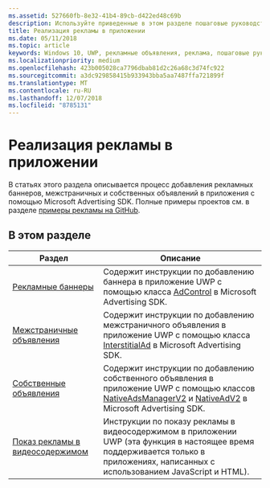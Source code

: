 ```yaml
---
ms.assetid: 527660fb-8e32-41b4-89cb-d422ed48c69b
description: Используйте приведенные в этом разделе пошаговые руководства, чтобы узнать, как добавлять рекламные баннеры, межстраничные и собственные объявления в приложения с помощью Microsoft Advertising SDK.
title: Реализация рекламы в приложении
ms.date: 05/11/2018
ms.topic: article
keywords: Windows 10, UWP, рекламные объявления, реклама, пошаговые руководства
ms.localizationpriority: medium
ms.openlocfilehash: 423b005028ca7796dbab81d2c26a68c3d74fc922
ms.sourcegitcommit: a3dc929858415b933943bba5aa7487ffa721899f
ms.translationtype: MT
ms.contentlocale: ru-RU
ms.lasthandoff: 12/07/2018
ms.locfileid: "8785131"
---
```

# <a name="implement-ads-in-your-app"></a>Реализация рекламы в приложении

В статьях этого раздела описывается процесс добавления рекламных баннеров, межстраничных и собственных объявлений в приложения с помощью Microsoft Advertising SDK. Полные примеры проектов см. в разделе [примеры рекламы на GitHub](http://aka.ms/githubads).

## <a name="in-this-section"></a>В этом разделе

|  Раздел    | Описание |               
|----------|-------|
| [Рекламные баннеры](banner-ads.md)     | Содержит инструкции по добавлению баннера в приложение UWP с помощью класса [AdControl](https://docs.microsoft.com/uwp/api/microsoft.advertising.winrt.ui.adcontrol) в Microsoft Advertising SDK.        |
| [Межстраничные объявления](interstitial-ads.md)    | Содержит инструкции по добавлению межстраничного объявления в приложение UWP с помощью класса [InterstitialAd](https://docs.microsoft.com/uwp/api/microsoft.advertising.winrt.ui.interstitialad) в Microsoft Advertising SDK.       |
| [Собственные объявления](native-ads.md)       | Содержит инструкции по добавлению собственного объявления в приложение UWP с помощью классов [NativeAdsManagerV2](https://docs.microsoft.com/uwp/api/microsoft.advertising.winrt.ui.nativeadsmanagerv2) и [NativeAdV2](https://docs.microsoft.com/uwp/api/microsoft.advertising.winrt.ui.nativeadv2) в Microsoft Advertising SDK.  |
| [Показ рекламы в видеосодержимом](add-advertisements-to-video-content.md)     |  Инструкции по показу рекламы в видеосодержимом в приложении UWP (эта функция в настоящее время поддерживается только в приложениях, написанных с использованием JavaScript и HTML). |



 

 
